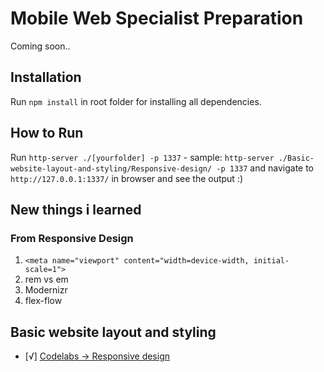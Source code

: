 # Mobile Web Specialist Preparation

Coming soon..

## Installation

Run `npm install` in root folder for installing all dependencies.

## How to Run

Run `http-server ./[yourfolder] -p 1337` - sample: `http-server ./Basic-website-layout-and-styling/Responsive-design/ -p 1337` and navigate to `http://127.0.0.1:1337/` in browser and see the output :)

## New things i learned

### From **Responsive Design**

1. `<meta name="viewport" content="width=device-width, initial-scale=1">`
2. rem vs em
3. Modernizr
4. flex-flow

## Basic website layout and styling
- [√] [Codelabs -> Responsive design](https://codelabs.developers.google.com/codelabs/pwa-responsive-design/index.html?index=..%2F..dev-pwa-training#0)
